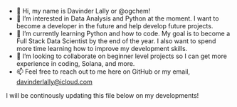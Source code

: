 - 👋 Hi, my name is Davinder Lally or @ogchem!
- 👀 I’m interested in Data Analysis and Python at the moment. I want to become a developer in the future and help develop future projects.
- 🌱 I’m currently learning Python and how to code. My goal is to become a Full Stack Data Scientist by the end of the year. I also want to spend more time learning how to improve my development skills. 
- 💞️ I’m looking to collaborate on beginner level projects so I can get more experience in coding, Solana, and more. 
- 📫 Feel free to reach out to me here on GitHub or my email, davinderlally@icloud.com


I will be continously updating this file below on my developments!


